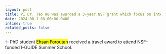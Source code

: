 ```yaml
---
layout: post
title: PI Dr. Tao Hu was awarded a 3-year NSF grant which focus on integrating human behavior and waste water to enhance epidimological modeling.
date: 2024-08-1 08:00:00-0400
inline: true
related_posts: false
---
```


:sparkles: PhD student <mark>Ehsan Foroutan</mark> received a travel award to attend NSF-funded I-GUIDE Summer School.